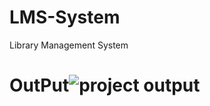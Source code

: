 # LMS-System
Library Management System
# OutPut![project output](https://user-images.githubusercontent.com/108117947/180656110-60cf8f5f-8f28-4092-b9ab-9d5e5707ddfe.PNG)
